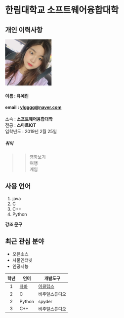 # 한림대학교 소프트웨어융합대학

## 개인 이력사항
<img src = yl.jpg width = 150 height = 150>               

#### 이름 : 유예린
#### email : ylgggg@naver.com
소속 : **소프트웨어융합대학**  
전공 : **스마트IOT**  
입학년도 : 2019년 2월 25일  
##### 취미
>> 영화보기  
>> 여행  
>> 게임

## 사용 언어
1. java
2. C
3. C++
4. Python
  
**강조 문구**   
## 최근 관심 분야
+ 오픈소스 
+ 사물인터넷
+ 인공지능


|학년|언어|개발도구|
|:---:|---|---|
|1|[자바](https://www.oracle.com)|[이클립스][eclipse]|
|2|C|비주얼스튜디오|
|2|Python|spyder|
|3|C++|비주얼스튜디오|





[eclipse]: http://www.eclipse.org
